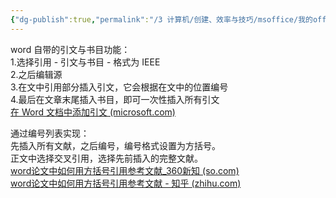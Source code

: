 ```yaml
---
{"dg-publish":true,"permalink":"/3 计算机/创建、效率与技巧/msoffice/我的office trick/word引文/","title":"word引文"}
---
```



word 自带的引文与书目功能：  
1.选择引用 - 引文与书目 - 格式为 IEEE  
2.之后编辑源  
3.在文中引用部分插入引文，它会根据在文中的位置编号  
4.最后在文章末尾插入书目，即可一次性插入所有引文  
[在 Word 文档中添加引文 (microsoft.com)](https://support.microsoft.com/zh-cn/office/%E5%9C%A8-word-%E6%96%87%E6%A1%A3%E4%B8%AD%E6%B7%BB%E5%8A%A0%E5%BC%95%E6%96%87-ab9322bb-a8d3-47f4-80c8-63c06779f127#bkmk_addcitations)

通过编号列表实现：  
先插入所有文献，之后编号，编号格式设置为方括号。  
正文中选择交叉引用，选择先前插入的完整文献。  
[word论文中如何用方括号引用参考文献_360新知 (so.com)](https://xinzhi.wenda.so.com/a/1661744207201778)  
[word论文中如何用方括号引用参考文献 - 知乎 (zhihu.com)](https://zhuanlan.zhihu.com/p/342024576)